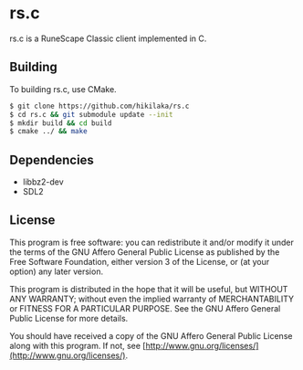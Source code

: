 # rs.c

rs.c is a RuneScape Classic client implemented in C.

## Building
To building rs.c, use CMake. 
```sh
$ git clone https://github.com/hikilaka/rs.c
$ cd rs.c && git submodule update --init
$ mkdir build && cd build
$ cmake ../ && make
```

## Dependencies

* libbz2-dev
* SDL2

## License
This program is free software: you can redistribute it and/or modify it under the terms of the GNU Affero General Public License as published by the Free Software Foundation, either version 3 of the License, or (at your option) any later version.

This program is distributed in the hope that it will be useful, but WITHOUT ANY WARRANTY; without even the implied warranty of MERCHANTABILITY or FITNESS FOR A PARTICULAR PURPOSE. See the GNU Affero General Public License for more details.

You should have received a copy of the GNU Affero General Public License along with this program. If not, see [http://www.gnu.org/licenses/](http://www.gnu.org/licenses/).


